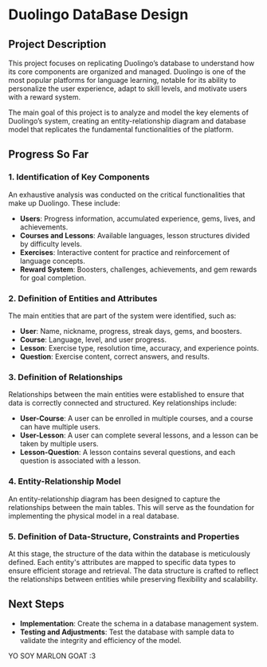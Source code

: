 
# Duolingo DataBase Design

## Project Description
This project focuses on replicating Duolingo’s database to understand how its core components are organized and managed. Duolingo is one of the most popular platforms for language learning, notable for its ability to personalize the user experience, adapt to skill levels, and motivate users with a reward system.

The main goal of this project is to analyze and model the key elements of Duolingo’s system, creating an entity-relationship diagram and database model that replicates the fundamental functionalities of the platform.

## Progress So Far

### 1. **Identification of Key Components**
An exhaustive analysis was conducted on the critical functionalities that make up Duolingo. These include:
   - **Users**: Progress information, accumulated experience, gems, lives, and achievements.
   - **Courses and Lessons**: Available languages, lesson structures divided by difficulty levels.
   - **Exercises**: Interactive content for practice and reinforcement of language concepts.
   - **Reward System**: Boosters, challenges, achievements, and gem rewards for goal completion.

### 2. **Definition of Entities and Attributes**
The main entities that are part of the system were identified, such as:
   - **User**: Name, nickname, progress, streak days, gems, and boosters.
   - **Course**: Language, level, and user progress.
   - **Lesson**: Exercise type, resolution time, accuracy, and experience points.
   - **Question**: Exercise content, correct answers, and results.

### 3. **Definition of Relationships**
Relationships between the main entities were established to ensure that data is correctly connected and structured. Key relationships include:
   - **User-Course**: A user can be enrolled in multiple courses, and a course can have multiple users.
   - **User-Lesson**: A user can complete several lessons, and a lesson can be taken by multiple users.
   - **Lesson-Question**: A lesson contains several questions, and each question is associated with a lesson.

### 4. **Entity-Relationship Model**
An entity-relationship diagram has been designed to capture the relationships between the main tables. This will serve as the foundation for implementing the physical model in a real database.

### 5. **Definition of Data-Structure, Constraints and Properties**
At this stage, the structure of the data within the database is meticulously defined. Each entity's attributes are mapped to specific data types to ensure efficient storage and retrieval. The data structure is crafted to reflect the relationships between entities while preserving flexibility and scalability.

## Next Steps
- **Implementation**: Create the schema in a database management system.
- **Testing and Adjustments**: Test the database with sample data to validate the integrity and efficiency of the model.


YO SOY MARLON GOAT :3